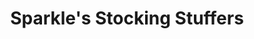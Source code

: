 ---
title: "Sparkle's Stocking Stuffers"
url: /willimantic/sparkles-stocking-stuffers/
shop: Spielzeug
---